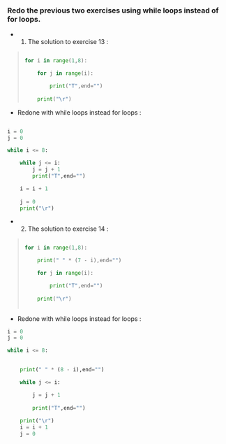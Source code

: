 ### Redo the previous two exercises using while loops instead of for loops.

- 1. The solution to exercise 13 :

> ```python
> 
> for i in range(1,8):
> 
>     for j in range(i):
> 
>         print("T",end="")
>         
>     print("\r")
> 
> ```

- Redone with while loops instead for loops :

```python

i = 0
j = 0

while i <= 8:

    while j <= i:
        j = j + 1
        print("T",end="")

    i = i + 1
    
    j = 0
    print("\r")


```

- 2. The solution to exercise 14 :

> ```python
> 
> for i in range(1,8):
> 
>     print(" " * (7 - i),end="")
> 
>     for j in range(i):
> 
>         print("T",end="")
>         
>     print("\r")
>         
> ```

- Redone with while loops instead for loops :

```python
i = 0
j = 0

while i <= 8:
    

    print(" " * (8 - i),end="")

    while j <= i:

        j = j + 1
        
        print("T",end="")
        
    print("\r")
    i = i + 1
    j = 0
```

